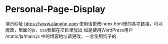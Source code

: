 # Personal-Page-Display
演示网址 https://www.alanyhq.com
使用请更改index.html里的各项链接，可以魔改，里面的js，css我都在项目里放出
如是使用WordPress用户 /static/ja/main.js 中的博客地址请更改，一言使用狗子的
